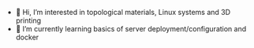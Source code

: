 - 👋 Hi, I’m interested in topological materials, Linux systems and 3D printing
- 🌱 I’m currently learning basics of server deployment/configuration and docker
